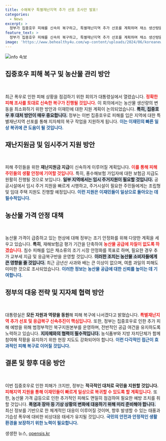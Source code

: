 ```yaml
---
title: 수해복구 특별재난지역 추가 선포 조사안 발표!
categories:
  - News
excerpt: >
  정부가 집중호우 피해를 신속히 복구하고, 특별재난지역 추가 선포를 계획하며 채소 생산량을 최대한 확보하겠다고 발표했습니다. 이재민 지원 및 농산물 가격 안정을 위해 모든 자원을 동원하겠다는 의지를 밝혔다.
feature_text: >
  정부가 집중호우 피해를 신속히 복구하고, 특별재난지역 추가 선포를 계획하며 채소 생산량을 최대한 확보하겠다고 발표했습니다. 이재민 지원 및 농산물 가격 안정을 위해 모든 자원을 동원하겠다는 의지를 밝혔다.
image: 'https://www.behealthy4u.com/wp-content/uploads/2024/06/koreanews.jpg'
---
```


<p><img src="https://www.behealthy4u.com/wp-content/uploads/2024/06/koreanews.jpg" alt="info 속보" /></p>

<h2 data-ke-size="size26">집중호우 피해 복구 및 농산물 관리 방안</h2>

<p data-ke-size="size16">&nbsp;</p>

<p>최근 폭우로 인한 피해 상황을 점검하기 위한 회의가 대통령실에서 열렸습니다. <b><span style="color: #ee2323;">정확한 피해 조사를 토대로 신속한 복구가 진행될 것입니다.</span></b> 이 회의에서는 농산물 생산량의 변동을 최소화하기 위한 방안과 이재민에 대한 지원 계획이 논의되었습니다. <b><span style="background-color: #21538527;">특히, 집중호우 후 대처 방안이 매우 중요합니다.</span></b> 정부는 이번 집중호우로 피해를 입은 지역에 대한 특별재난지역 선포를 통해 지자체의 복구 작업을 지원하게 됩니다. <b><span style="color: #1a5490;">이는 이재민의 빠른 일상 복귀에 큰 도움이 될 것입니다.</span></b></p>

<h2 data-ke-size="size26">재난지원금 및 임시주거 지원 방안</h2>

<p data-ke-size="size16">&nbsp;</p>

<p>피해 주민들을 위한 <b>재난지원금 지급</b>이 신속하게 이루어질 계획입니다. <b><span style="color: #ee2323;">이를 통해 피해 주민들의 생활 안정에 기여할 것입니다.</span></b> 특히, 풍수해보험 가입자에 대한 보험금 지급도 원활히 진행될 것으로 보입니다. <b><span style="background-color: #21538527;">일부 지역에서는 임시 주거지원이 필요할 것입니다.</span></b> 공공시설에서 임시 주거 지원을 빠르게 시행하고, 주거시설이 필요한 주민들에게는 조립형 및 임대 주택 지원도 진행할 예정입니다. <b><span style="color: #1a5490;">이런 지원은 이재민들이 일상으로 돌아오는 데 필수적입니다.</span></b></p>

<h2 data-ke-size="size26">농산물 가격 안정 대책</h2>

<p data-ke-size="size16">&nbsp;</p>

<p>농산물 가격이 급증하고 있는 현상에 대해 정부는 조기 안정화를 위해 다양한 계획을 세우고 있습니다. <b>특히</b>, 재해보험금 평가 기간을 단축하여 <b><span style="color: #ee2323;">농산물 공급에 차질이 없도록 하겠습니다.</span></b> 침수 피해를 입은 채소류의 조기 시장 안정화를 목표로 하며, 필요한 경우 추가 교부세 지급 및 응급복구반을 운영할 것입니다. <b><span style="background-color: #21538527;">이러한 조치는 농산물 소비자들에게 큰 영향을 줄 것입니다.</span></b> 최근 금년산 사과와 배는 큰 이상이 없으며, 여름 과일의 피해도 미미한 것으로 조사되었습니다. <b><span style="color: #1a5490;">이러한 정보는 농산물 공급에 대한 신뢰를 높이는 데 기여합니다.</span></b></p>

<h2 data-ke-size="size26">정부의 대응 전략 및 지자체 협력 방안</h2>

<p data-ke-size="size16">&nbsp;</p>

<p>대통령실은 <b>모든 자원과 역량을 동원</b>해 피해 복구에 나서겠다고 밝혔습니다. <b><span style="color: #ee2323;">특별재난지역 추가 선포 및 응급복구 신속추진이 핵심입니다.</span></b> 또한, 정부는 집중호우로 인한 추가 피해 예방을 위해 범정부적인 복구지원본부를 운영하며, 전반적인 공급 여건을 유지하도록 노력하고 있습니다. <b><span style="background-color: #21538527;">지자체와의 협력이 필수적입니다.</span></b> 농식품부와 지방 자치단체가 함께 참여해 작황을 유지하기 위한 현장 지도도 강화되어야 합니다. <b><span style="color: #1a5490;">이런 다각적인 접근이 효과적인 피해 복구로 이어질 것입니다.</span></b></p>

<h2 data-ke-size="size26">결론 및 향후 대응 방안</h2>

<p data-ke-size="size16">&nbsp;</p>

<p>이번 집중호우로 인한 피해가 크지만, 정부는 <b>적극적인 대처로 국민을 지원할 것입니다.</b> <b><span style="color: #ee2323;">피해지역 지원을 통해 이재민들이 빠르게 일상으로 복귀할 수 있도록 할 계획입니다.</span></b> 또한, 농산물 가격 급등으로 인한 추가적인 피해도 면밀히 점검하여 필요한 예방 조치를 취할 것입니다. <b><span style="background-color: #21538527;">폭염과 장마 등 기상 상황의 변화에 대응하기 위해 미리 준비해야 합니다.</span></b> 최신 정보를 기반으로 한 체계적인 대응이 이루어질 것이며, 향후 발생할 수 있는 태풍과 기습성 폭우에 대비한 비상대응 태세가 유지될 것입니다. <b><span style="color: #1a5490;">국민의 안전과 안정적인 생활 환경을 보장하기 위한 노력이 필요합니다.</span></b></p>
생생한 뉴스, <a href="https://opensis.kr" rel="dofollow">opensis.kr</a>


